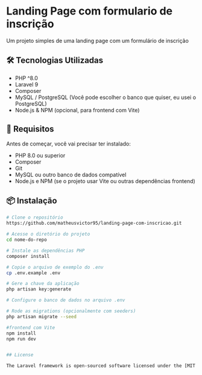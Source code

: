 # Landing Page com formulario de inscrição

Um projeto simples de uma landing page com um formulário de inscrição

## 🛠️ Tecnologias Utilizadas

- PHP ^8.0
- Laravel 9
- Composer
- MySQL / PostgreSQL (Você pode escolher o banco que quiser, eu usei o PostgreSQL)
- Node.js & NPM (opcional, para frontend com Vite)

## 🚀 Requisitos

Antes de começar, você vai precisar ter instalado:

- PHP 8.0 ou superior
- Composer
- Git
- MySQL ou outro banco de dados compatível
- Node.js e NPM (se o projeto usar Vite ou outras dependências frontend)

## 📦 Instalação

```bash
# Clone o repositório
https://github.com/matheusvictor95/landing-page-com-inscricao.git

# Acesse o diretório do projeto
cd nome-do-repo

# Instale as dependências PHP
composer install

# Copie o arquivo de exemplo do .env
cp .env.example .env

# Gere a chave da aplicação
php artisan key:generate

# Configure o banco de dados no arquivo .env

# Rode as migrations (opcionalmente com seeders)
php artisan migrate --seed

#frontend com Vite
npm install
npm run dev


## License

The Laravel framework is open-sourced software licensed under the [MIT license](https://opensource.org/licenses/MIT).
